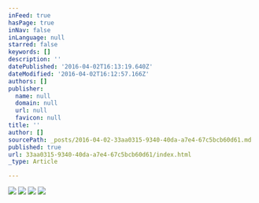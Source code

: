 ```yaml
---
inFeed: true
hasPage: true
inNav: false
inLanguage: null
starred: false
keywords: []
description: ''
datePublished: '2016-04-02T16:13:19.640Z'
dateModified: '2016-04-02T16:12:57.166Z'
authors: []
publisher:
  name: null
  domain: null
  url: null
  favicon: null
title: ''
author: []
sourcePath: _posts/2016-04-02-33aa0315-9340-40da-a7e4-67c5bcb60d61.md
published: true
url: 33aa0315-9340-40da-a7e4-67c5bcb60d61/index.html
_type: Article

---
```

![](https://the-grid-user-content.s3-us-west-2.amazonaws.com/0abfa6af-2496-403a-8076-711d16381961.jpg)
![](https://the-grid-user-content.s3-us-west-2.amazonaws.com/597bd1b6-086b-4c5b-be1f-22fd68be1376.jpg)
![](https://the-grid-user-content.s3-us-west-2.amazonaws.com/afd67204-0a75-42de-8725-424451d53af8.jpg)
![](https://the-grid-user-content.s3-us-west-2.amazonaws.com/4ffd3eac-ce2e-492a-8ad1-aaf6e58c7897.jpg)